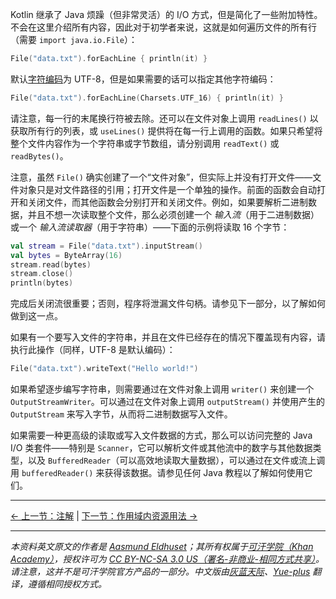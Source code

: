 Kotlin 继承了 Java 烦躁（但非常灵活）的 I/O 方式，但是简化了一些附加特性。不会在这里介绍所有内容，因此对于初学者来说，这就是如何遍历文件的所有行（需要 `import java.io.File`）：

```kotlin
File("data.txt").forEachLine { println(it) }
```

默认[字符编码](https://www.joelonsoftware.com/2003/10/08/the-absolute-minimum-every-software-developer-absolutely-positively-must-know-about-unicode-and-character-sets-no-excuses/)为 UTF-8，但是如果需要的话可以指定其他字符编码：

```kotlin
File("data.txt").forEachLine(Charsets.UTF_16) { println(it) }
```

请注意，每一行的末尾换行符被去除。还可以在文件对象上调用 `readLines()` 以获取所有行的列表，或 `useLines()` 提供将在每一行上调用的函数。如果只希望将整个文件内容作为一个字符串或字节数组，请分别调用 `readText()` 或 `readBytes()`。

注意，虽然 `File()` 确实创建了一个“文件对象”，但实际上并没有打开文件——文件对象只是对文件路径的引用；打开文件是一个单独的操作。前面的函数会自动打开和关闭文件，而其他函数会分别打开和关闭文件。例如，如果要解析二进制数据，并且不想一次读取整个文件，那么必须创建一个 _输入流_（用于二进制数据）或一个 _输入流读取器_（用于字符串）——下面的示例将读取 16 个字节：

```kotlin
val stream = File("data.txt").inputStream()
val bytes = ByteArray(16)
stream.read(bytes)
stream.close()
println(bytes)
```

完成后关闭流很重要；否则，程序将泄漏文件句柄。请参见下一部分，以了解如何做到这一点。

如果有一个要写入文件的字符串，并且在文件已经存在的情况下覆盖现有内容，请执行此操作（同样，UTF-8 是默认编码）：

```kotlin
File("data.txt").writeText("Hello world!")
```

如果希望逐步编写字符串，则需要通过在文件对象上调用 `writer()` 来创建一个 `OutputStreamWriter`。可以通过在文件对象上调用 `outputStream()` 并使用产生的 `OutputStream` 来写入字节，从而将二进制数据写入文件。

如果需要一种更高级的读取或写入文件数据的方式，那么可以访问完整的 Java I/O 类套件——特别是 `Scanner`，它可以解析文件或其他流中的数字与其他数据类型，以及 `BufferedReader`（可以高效地读取大量数据），可以通过在文件或流上调用 `bufferedReader()` 来获得该数据。请参见任何 Java 教程以了解如何使用它们。




---

[← 上一节：注解](annotations.html) | [下一节：作用域内资源用法 →](scoped-resource-usage.html)


---

*本资料英文原文的作者是 [Aasmund Eldhuset](https://eldhuset.net/)；其所有权属于[可汗学院（Khan Academy）](https://www.khanacademy.org/)，授权许可为 [CC BY-NC-SA 3.0 US（署名-非商业-相同方式共享）](https://creativecommons.org/licenses/by-nc-sa/3.0/us/)。请注意，这并不是可汗学院官方产品的一部分。中文版由[灰蓝天际](https://hltj.me/)、[Yue-plus](https://github.com/Yue-plus) 翻译，遵循相同授权方式。*